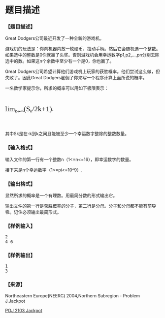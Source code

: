 # 题目描述


<h3>
【题目描述】
</h3>
<p>
Great Dodgers公司最近开发了一种全新的游戏机。
</p>
<p>
游戏机的玩法是：你向机器内放一枚硬币，拉动手柄。然后它会随机选一个整数。如果选中的整数是0你就赢了头奖。否则游戏机会用幸运数字p1,p2,...,pn分别去除选中的数。如果这n个余数中至少有一个是0，你也赢了。
</p>
<p>
Great Dodgers公司希望计算他们游戏机上玩家的获胜概率。他们尝试这么做，但失败了。因此Great Dodgers雇佣了你来写一个程序计算上面所说的概率。
</p>
<p>
一名数学家提示你，所求的概率可以用如下极限表示：
</p>
<p>
<br/>
</p>
<p>
<span style="font-family:&#39;Times New Roman&#39;, Times, serif;font-size:x-large;">lim</span><sub>k→∞</sub><span style="font-family:&#39;Times New Roman&#39;, Times, serif;font-size:x-large;">(S</span><sub>k</sub><span style="font-family:&#39;Times New Roman&#39;, Times, serif;font-size:x-large;">/2k+1).</span> 
</p>
<p>
<span style="font-family:&#39;Times New Roman&#39;, Times, serif;font-size:x-large;"><br/>
</span> 
</p>
<p>
其中Sk是在-k到k之间且能被至少一个幸运数字整除的整数数量。
</p>
<h3>
【输入格式】
</h3>
<p>
输入文件的第一行有一个整数n（1&lt;=n&lt;=16），即幸运数字的数量。
</p>
<p>
接下来是n个幸运数字（1&lt;=pi&lt;=10^9）.
</p>
<h3>
【输出格式】
</h3>
<p>
显然所求的概率是一个有理数。用最简分数的形式输出它。
</p>
<p>
输出文件的第一行是获胜概率的分子，第二行是分母。分子和分母都不能有前导零。记住必须输出最简形式。
</p>
<h3>
【样例输入】
</h3>
<pre>2
4 6</pre>
<h3>
【样例输出】
</h3>
<pre>1
3</pre>
<h3>
【来源】
</h3>
<p>
Northeastern Europe(NEERC) 2004,Northern Subregion - Problem J.Jackpot
</p>
<p>
<a href="http://poj.org/problem?id=2103" target="_blank">POJ 2103 Jackpot</a> 
</p>
